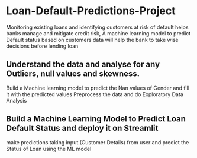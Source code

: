 # Loan-Default-Predictions-Project
Monitoring existing loans and identifying customers at risk of default helps banks manage and mitigate credit risk, A machine learning model to predict Default status based on customers data will help the bank to take wise decisions before lending loan
## Understand the data and analyse for any Outliers, null values and skewness.
Build a Machine learning model to predict the Nan values of Gender and fill it with the predicted values 
Preprocess the data and do Exploratory Data Analysis 
## Build a Machine Learning Model to Predict Loan Default Status and deploy it on Streamlit
make predictions taking input (Customer Details) from user and predict the Status of Loan using the ML model
